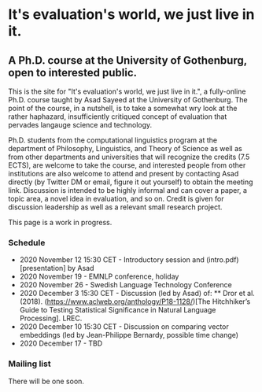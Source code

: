 # It's evaluation's world, we just live in it.
## A Ph.D. course at the University of Gothenburg, open to interested public.

This is the site for "It's evaluation's world, we just live in it.", a fully-online Ph.D. course taught by Asad Sayeed at the University of Gothenburg.  The point of the course, in a nutshell, is to take a somewhat wry look at the rather haphazard, insufficiently critiqued concept of evaluation that pervades langauge science and technology.  

Ph.D. students from the computational linguistics program at the department of Philosophy, Linguistics, and Theory of Science as well as from other departments and universities that will recognize the credits (7.5 ECTS), are welcome to take the course, and interested people from other institutions are also welcome to attend and present by contacting Asad directly (by Twitter DM or email, figure it out yourself) to obtain the meeting link.  Discussion is intended to be highly informal and can cover a paper, a topic area, a novel idea in evaluation, and so on.  Credit is given for discussion leadership as well as a relevant small research project.

This page is a work in progress.

### Schedule
* 2020 November 12 15:30 CET - Introductory session and (intro.pdf)[presentation] by Asad
* 2020 November 19 - EMNLP conference, holiday
* 2020 November 26 - Swedish Language Technology Conference
* 2020 December 3 15:30 CET - Discussion (led by Asad) of:
** Dror et al. (2018). (https://www.aclweb.org/anthology/P18-1128/)[The Hitchhiker’s Guide to Testing Statistical Significance in Natural Language Processing]. LREC.
* 2020 December 10 15:30 CET - Discussion on comparing vector embeddings (led by Jean-Philippe Bernardy, possible time change)
* 2020 December 17 - TBD

### Mailing list

There will be one soon.
